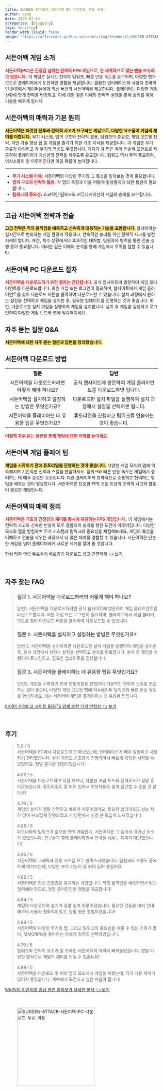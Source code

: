 ```yaml
---
title: SUDDEN ATTACK 서든어택 PC 다운로드 무료 이용
author: bing
date: 2025-02-03
categories: [Blogging]
tags: [writing]
render_with_liquid: false
image: 'https://afficreate.github.io/assets/img/thumbnail/SUDDEN-ATTACK-서든어택-PC-다운로드-무료-이용.webp'
---
```



<h2 id='서든어택-게임소개'>서든어택 게임 소개</h2>

<p><b><span style="color: #ee2323;">서든어택(PC)은 긴장감 넘치는 전략적 FPS 게임으로, 전 세계적으로 많은 팬을 보유하고 있습니다.</span></b> 이 게임은 실시간 전략과 팀워크, 빠른 반응 속도를 요구하며, 다양한 맵과 모드로 플레이어에게 도전적인 경험을 제공합니다. 깔끔한 인터페이스와 사용자 친화적인 환경에서 게이머들에게 최신 버전의 서든어택을 제공합니다. 플레이어는 다양한 게임 상황에 맞게 전략을 변경하고, 이에 대한 깊은 이해와 전략적 실행을 통해 승리를 위해 기술을 배우게 됩니다.</p>

<h2 id='게임매력과-기본원리'>서든어택의 매력과 기본 원리</h2>

<p><b><span style="background-color: #ffe066;">서든어택은 짜릿한 전투와 전략적 사고가 요구되는 게임으로, 다양한 요소들이 게임의 재미를 더합니다.</span></b> 무기 시스템, 맵의 구조와 전략적 활용, 팀워크의 중요성, 게임 모드별 전략, 개인 기술 향상 팁 등 게임을 즐기기 위한 기초 지식을 제공합니다. 이 게임은 무기 종류가 다양하고 각 무기의 특성도 뚜렷합니다. 게다가 각 맵은 여러 전술적 포인트를 제공하여 플레이어가 자신만의 전략을 세우도록 유도합니다. 팀워크 역시 무척 중요하여, 의사소통이 잘 이루어진다면 이길 확률이 높아집니다.</p>

<hr />

<ul>
    <li><b><span style="color: #ee2323;">무기 시스템 이해:</span></b> 서든어택의 다양한 무기와 그 특성을 알아보는 것이 중요합니다.</li>
    <li><b><span style="color: #ee2323;">맵의 구조와 전략적 활용:</span></b> 각 맵의 특징과 이를 어떻게 활용할지에 대한 통찰이 필요합니다.</li>
    <li><b><span style="color: #ee2323;">팀워크의 중요성:</span></b> 효과적인 팀워크와 커뮤니케이션이 게임의 승패를 좌우합니다.</li>
</ul>

<hr />

<h2 id='고급전략-전술'>고급 서든어택 전략과 전술</h2>

<p><b><span style="background-color: #ffe066;">고급 전략은 적의 움직임을 예측하고 신속하게 대응하는 기술을 포함합니다.</span></b> 플레이어는 실시간으로 변화하는 게임 환경에 적응하고, 연속적인 승리를 위한 전략적 사고를 발전시켜야 합니다. 또한, 특수 상황에서의 효과적인 대처법, 팀원과의 협력을 통한 전술 실행 등이 중요합니다. 이러한 깊은 이해와 분석을 통해 게임에서 우위를 점할 수 있습니다.</p>

<h2 id='서든어택-PC-다운로드절차'>서든어택 PC 다운로드 절차</h2>

<p><b><span style="color: #ee2323;">서든어택을 다운로드하기 위한 절차는 간단합니다.</span></b> 공식 웹사이트에 방문하여 게임 클라이언트를 다운로드합니다. 회원 가입 또는 로그인이 필요하며, 웹사이트에서 게임 클라이언트를 찾아 다운로드 버튼을 클릭하여 다운로드할 수 있습니다. 설치 과정에서 원하는 설정을 선택하고 게임을 설치한 후, 필요한 업데이트를 진행하는 것이 좋습니다. 또한, 다운로드한 설치 파일을 실행하여 게임을 설치합니다. 설치 후 게임을 실행하고 로그인하여 다양한 게임 모드와 맵에 익숙해지세요.</p>

<h2 id='자주-묻는-질문-QnA'>자주 묻는 질문 Q&A</h2>

<p><b><span style="background-color: #ffe066;">서든어택에 대한 자주 묻는 질문과 답변을 정리했습니다.</span></b></p>

<h2 id='다운로드-방법'>서든어택 다운로드 방법</h2>

<table>
    <tr>
        <td style="text-align: center; height: 17px;"><b>질문</b></td>
        <td style="text-align: center; height: 17px;"><b>답변</b></td>
    </tr>
    <tr>
        <td style="text-align: center; height: 17px;">서든어택을 다운로드하려면 어떻게 해야 하나요?</td>
        <td style="text-align: center; height: 17px;">공식 웹사이트에 방문하여 게임 클라이언트를 다운로드하면 됩니다.</td>
    </tr>
    <tr>
        <td style="text-align: center; height: 17px;">서든어택을 설치하고 설정하는 방법은 무엇인가요?</td>
        <td style="text-align: center; height: 17px;">다운로드한 설치 파일을 실행하여 설치 과정에서 설정을 선택하면 됩니다.</td>
    </tr>
    <tr>
        <td style="text-align: center; height: 17px;">서든어택을 플레이하는 데 유용한 팁은 무엇인가요?</td>
        <td style="text-align: center; height: 17px;">튜토리얼을 진행하고 팀워크를 연습하는 것이 좋습니다.</td>
    </tr>
</table>

<p><b><span style="color: #ee2323;">이렇게 자주 묻는 질문을 통해 게임에 대한 이해를 높이세요.</span></b></p>

<h2 id='게임-플레이-팁'>서든어택 게임 플레이 팁</h2>

<p><b><span style="background-color: #ffe066;">게임을 시작하기 전에 튜토리얼을 진행하는 것이 좋습니다.</span></b> 다양한 게임 모드와 맵에 익숙해지며 기본적인 전략과 스킬을 연습하세요. 팀워크와 빠른 반응 속도는 게임에서 승리하는 데 매우 중요한 요소입니다. 다른 플레이어와 효과적으로 소통하고 협력하는 방법을 배우는 것이 필요합니다. 서든어택은 단순한 FPS 게임 이상의 전략적 사고와 협동이 필요한 게임입니다.</p>

<h2 id='결론'>서든어택의 매력 정리</h2>

<p><b><span style="color: #ee2323;">서든어택은 극도의 긴장감과 재미를 동시에 제공하는 FPS 게임입니다.</span></b> 이 게임에서는 전략적 사고와 신속한 반응이 모두 결합되어 승리를 향한 도전이 이루어집니다. 다양한 모드와 맵을 탐험하며 무기 시스템과 팀워크의 중요성을 체험해보세요. 게임의 특성을 이해하고 전술을 세우는 과정에서 더 많은 재미를 경험할 수 있습니다. 서든어택은 단순한 게임을 넘어 플레이어에게 새로운 세계를 열어 줄 것입니다.</p>


<p><a class="click-button" title="한컴 타자 연습 무료설치 바로가기 다운로드 쉽고 간편하게" href="https://afficreate.github.io/posts/%ED%95%9C%EC%BB%B4-%ED%83%80%EC%9E%90-%EC%97%B0%EC%8A%B5-%EB%AC%B4%EB%A3%8C%EC%84%A4%EC%B9%98-%EB%B0%94%EB%A1%9C%EA%B0%80%EA%B8%B0-%EB%8B%A4%EC%9A%B4%EB%A1%9C%EB%93%9C-%EC%89%BD%EA%B3%A0-%EA%B0%84%ED%8E%B8%ED%95%98%EA%B2%8C/" rel="dofollow">한컴 타자 연습 무료설치 바로가기 다운로드 쉽고 간편하게 👈 보기</a></p><br>
<h2 id='자주_찾는_FAQ'>자주 찾는 FAQ</h2>
<div itemscope="" itemtype="https://schema.org/FAQPage"> 
<blockquote> 
<div itemscope="" itemprop="mainEntity" itemtype="https://schema.org/Question"> 
<h3 itemprop="name">질문 1. 서든어택을 다운로드하려면 어떻게 해야 하나요?</h3> 
<div itemscope="" itemprop="acceptedAnswer" itemtype="https://schema.org/Answer"> 
<span itemprop="text"> 
<p>답변1. 서든어택을 다운로드하려면 공식 웹사이트에 방문하여 게임 클라이언트를 다운로드합니다. 회원 가입 또는 로그인이 필요하며, 웹사이트에서 게임 클라이언트를 찾아 다운로드 버튼을 클릭하여 다운로드할 수 있습니다.</p> 
</span> 
</div> 
</div> 

<div itemscope="" itemprop="mainEntity" itemtype="https://schema.org/Question"> 
<h3 itemprop="name">질문 2. 서든어택을 설치하고 설정하는 방법은 무엇인가요?</h3> 
<div itemscope="" itemprop="acceptedAnswer" itemtype="https://schema.org/Answer"> 
<span itemprop="text"> 
<p>답변 2. 서든어택을 설치하려면 다운로드한 설치 파일을 실행하여 게임을 설치한 후, 설치 과정에서 원하는 설정을 선택하고 설치를 완료합니다. 설치 후 게임을 실행하여 로그인하고, 필요한 업데이트를 진행합니다.</p> 
</span> 
</div> 
</div> 

<div itemscope="" itemprop="mainEntity" itemtype="https://schema.org/Question"> 
<h3 itemprop="name">질문 3. 서든어택을 플레이하는 데 유용한 팁은 무엇인가요?</h3> 
<div itemscope="" itemprop="acceptedAnswer" itemtype="https://schema.org/Answer"> 
<span itemprop="text"> 
<p>답변3. 게임을 시작하기 전에 튜토리얼을 진행하여 기본적인 전략과 스킬을 연습하는 것이 좋으며, 다양한 게임 모드와 맵에 익숙해지며 팀워크와 빠른 반응 속도를 연습하세요. 이는 서든어택 게임을 플레이하는 데 유용한 팁입니다.</p> 
</span> 
</div> 
</div> 
</blockquote> 
</div> 
<p><a class="click-button" title="타이어 가격비교 사이트 BEST5 업체 추천 가격 안정성" href="https://afficreate.github.io/posts/%ED%83%80%EC%9D%B4%EC%96%B4-%EA%B0%80%EA%B2%A9%EB%B9%84%EA%B5%90-%EC%82%AC%EC%9D%B4%ED%8A%B8-BEST5-%EC%97%85%EC%B2%B4-%EC%B6%94%EC%B2%9C-%EA%B0%80%EA%B2%A9-%EC%95%88%EC%A0%95%EC%84%B1/" rel="dofollow">타이어 가격비교 사이트 BEST5 업체 추천 가격 안정성 👈 보기</a></p><br>
<h2 id='후기'>후기</h2>
<div itemscope itemtype="https://schema.org/Product">
  <blockquote>
  <div itemprop="review" itemscope itemtype="https://schema.org/Review">
      <div itemprop="reviewRating" itemscope itemtype="https://schema.org/Rating"> <span itemprop="ratingValue">5.0</span> / <span itemprop="bestRating">5</span> </div>
      <span itemprop="reviewBody">서든어택을 PC에서 다운로드하고 해보았는데, 인터페이스가 매우 깔끔하고 사용하기 편리했습니다. 설치 과정도 순조롭게 진행되어서 빠르게 게임을 시작할 수 있었어요. 정말 즐거운 경험이었습니다!</span>
  </div>
  <br>
  <div itemprop="review" itemscope itemtype="https://schema.org/Review">
      <div itemprop="reviewRating" itemscope itemtype="https://schema.org/Rating"> <span itemprop="ratingValue">4.92</span> / <span itemprop="bestRating">5</span> </div>
      <span itemprop="reviewBody">서든어택을 다운로드하고 직접 해보니, 다양한 게임 모드와 전략요소가 정말 흥미로웠습니다. 튜토리얼도 잘 되어 있어서 초보자들도 쉽게 접근할 수 있을 것 같아요!</span>
  </div>
  <br>
  <div itemprop="review" itemscope itemtype="https://schema.org/Review">
      <div itemprop="reviewRating" itemscope itemtype="https://schema.org/Rating"> <span itemprop="ratingValue">4.79</span> / <span itemprop="bestRating">5</span> </div>
      <span itemprop="reviewBody">게임의 설치가 정말 간편하고 빠르게 이루어졌어요. 필요한 업데이트도 성능 저하 없이 부드럽게 진행되었고, 다방면에서 신경 쓴 모습이 느껴졌습니다.</span>
  </div>
  <br>
  <div itemprop="review" itemscope itemtype="https://schema.org/Review">
      <div itemprop="reviewRating" itemscope itemtype="https://schema.org/Rating"> <span itemprop="ratingValue">4.96</span> / <span itemprop="bestRating">5</span> </div>
      <span itemprop="reviewBody">파트너와의 팀워크가 중요한 FPS 게임인데, 서든어택은 그 점에서 뛰어난 요소가 있었습니다. 친구들과 함께 플레이하면서 전략을 세우는 재미가 대단했습니다!</span>
  </div>
  <br>
  <div itemprop="review" itemscope itemtype="https://schema.org/Review">
      <div itemprop="reviewRating" itemscope itemtype="https://schema.org/Rating"> <span itemprop="ratingValue">4.95</span> / <span itemprop="bestRating">5</span> </div>
      <span itemprop="reviewBody">서든어택의 그래픽과 전투 시스템 모두 만족스러웠습니다. 팀원과의 소통도 중요하게 여겨지는데, 다양한 부가 기능이 잘 되어 있어 좋았어요.</span>
  </div>
  <br>
  <div itemprop="review" itemscope itemtype="https://schema.org/Review">
      <div itemprop="reviewRating" itemscope itemtype="https://schema.org/Rating"> <span itemprop="ratingValue">4.96</span> / <span itemprop="bestRating">5</span> </div>
      <span itemprop="reviewBody">서든어택은 항상 긴장감을 유지하는 게임입니다. 적의 움직임을 예측하면서 팀과 협력해야 하므로, 정말 흥미진진한 경험을 제공합니다!</span>
  </div>
  <br>
  <div itemprop="review" itemscope itemtype="https://schema.org/Review">
      <div itemprop="reviewRating" itemscope itemtype="https://schema.org/Rating"> <span itemprop="ratingValue">4.84</span> / <span itemprop="bestRating">5</span> </div>
      <span itemprop="reviewBody">게임의 다운로드와 설치가 정말 쉽게 이루어졌습니다. 필요한 것들을 미리 안내해주어 사용자 친화적이었고, 정말 좋은 경험이었습니다!</span>
  </div>
  <br>
  <div itemprop="review" itemscope itemtype="https://schema.org/Review">
      <div itemprop="reviewRating" itemscope itemtype="https://schema.org/Rating"> <span itemprop="ratingValue">4.89</span> / <span itemprop="bestRating">5</span> </div>
      <span itemprop="reviewBody">서든어택의 다양한 무기와 맵, 그리고 팀워크의 중요성을 배울 수 있는 기회가 많아, MMORPG를 좋아하는 저에게 최적의 선택이었습니다.</span>
  </div>
  <br>
  <div itemprop="review" itemscope itemtype="https://schema.org/Review">
      <div itemprop="reviewRating" itemscope itemtype="https://schema.org/Rating"> <span itemprop="ratingValue">4.79</span> / <span itemprop="bestRating">5</span> </div>
      <span itemprop="reviewBody">팀워크와 전략적 요소가 잘 조화된 서든어택의 매력에 빠져들었습니다. 정말 다양한 방식으로 게임의 재미를 느낄 수 있습니다!</span>
  </div>
  <br>
  <div itemprop="review" itemscope itemtype="https://schema.org/Review">
      <div itemprop="reviewRating" itemscope itemtype="https://schema.org/Rating"> <span itemprop="ratingValue">4.88</span> / <span itemprop="bestRating">5</span> </div>
      <span itemprop="reviewBody">서든어택을 다운로드 후 여러 맵과 모드에서 게임을 해봤는데, 각기 다른 재미가 있어서 좋았습니다. 계속해서 도전하고 싶은 마음이 듭니다!</span>
  </div>
  </blockquote>
</div>
<p><a class="click-button" title="발바닥이 아픈이유 증상 원인 알아보기 자세한 분석" href="https://afficreate.github.io/posts/%EB%B0%9C%EB%B0%94%EB%8B%A5%EC%9D%B4-%EC%95%84%ED%94%88%EC%9D%B4%EC%9C%A0-%EC%A6%9D%EC%83%81-%EC%9B%90%EC%9D%B8-%EC%95%8C%EC%95%84%EB%B3%B4%EA%B8%B0-%EC%9E%90%EC%84%B8%ED%95%9C-%EB%B6%84%EC%84%9D/" rel="dofollow">발바닥이 아픈이유 증상 원인 알아보기 자세한 분석 👈 보기</a></p><br>
<figure class="image"><img src="https://afficreate.github.io/assets/img/thumbnail/SUDDEN-ATTACK-서든어택-PC-다운로드-무료-이용.webp" alt="SUDDEN-ATTACK-서든어택-PC-다운로드-무료-이용" width="256" height="256"></figure>
